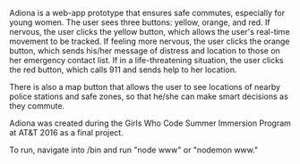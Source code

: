 Adiona is a web-app prototype that ensures safe commutes, especially for young women. The user sees three buttons: yellow, orange, and red. If nervous, the user clicks the yellow button, which allows the user's real-time movement to be tracked. If feeling more nervous, the user clicks the orange button, which sends his/her message of distress and location to those on her emergency contact list. If in a life-threatening situation, the user clicks the red button, which calls 911 and sends help to her location. 

There is also a map button that allows the user to see locations of nearby police stations and safe zones, so that he/she can make smart decisions as they commute. 

Adiona was created during the Girls Who Code Summer Immersion Program at AT&T 2016 as a final project. 

To run, navigate into /bin and run "node www" or "nodemon www."
